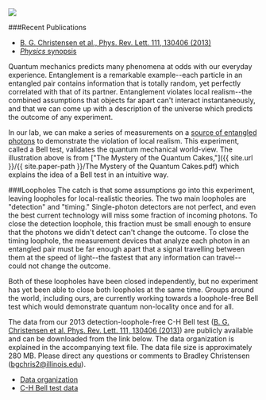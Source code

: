 <img src="{{ site.url }}/img/quantum-cakes.jpg" class="img-responsive pull-left">

###Recent Publications
* <a href="{{ site.url }}/{{ site.paper-path }}/Detection-Loophole-Free Test of Quantum Nonlocality, and Applications.pdf">B. G. Christensen et al., Phys. Rev. Lett. 111, 130406 (2013)</a>
* [*Physics* synopsis](http://physics.aps.org/synopsis-for/10.1103/PhysRevLett.111.130406)

Quantum mechanics predicts many phenomena at odds with our everyday experience. Entanglement is a remarkable example--each particle in an entangled pair contains information that is totally random, yet perfectly correlated with that of its partner. Entanglement violates local realism--the combined assumptions that objects far apart can't interact instantaneously, and that we can come up with a description of the universe which predicts the outcome of any experiment.

In our lab, we can make a series of measurements on a [source of entangled photons](#sources-of-entanglement) to demonstrate the violation of local realism. This experiment, called a Bell test, validates the quantum mechanical world-view. The illustration above is from ["The Mystery of the Quantum Cakes,"]({{ site.url }}/{{ site.paper-path }}/The Mystery of the Quantum Cakes.pdf) which explains the idea of a Bell test in an intuitive way.

###Loopholes
The catch is that some assumptions go into this experiment, leaving loopholes for local-realistic theories. The two main loopholes are "detection" and "timing." Single-photon detectors are not perfect, and even the best current technology will miss some fraction of incoming photons. To close the detection loophole, this fraction must be small enough to ensure that the photons we didn't detect can't change the outcome. To close the timing loophole, the measurement devices that analyze each photon in an entangled pair must be far enough apart that a signal travelling between them at the speed of light--the fastest that any information can travel--could not change the outcome.

Both of these loopholes have been closed independently, but no experiment has yet been able to close both loopholes at the same time. Groups around the world, including ours, are currently working towards a loophole-free Bell test which would demonstrate quantum non-locality once and for all.

The data from our 2013 detection-loophole-free C-H Bell test (<a href="http://dx.doi.org/10.1103/PhysRevLett.111.130406">B. G. Christensen et al. Phys. Rev. Lett. 111, 130406 (2013)</a>) are publicly available and can be downloaded from the link below. The data organization is explained in the accompanying text file. The data file size is approximately 280 MB. Please direct any questions or comments to Bradley Christensen (bgchris2@illinois.edu).

* <a href="{{ site.url }}/../BellTest/data_organization.txt">Data organization</a>
* <a href="{{ site.url }}/../BellTest/CH_Bell_Data.zip">C-H Bell test data</a>
